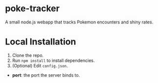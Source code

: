 # poke-tracker
A small node.js webapp that tracks Pokemon encounters and shiny rates.

# Local Installation
1. Clone the repo.
2. Run `npm install` to install dependencies.
3. (Optional) Edit `config.json`.
  * **port**: the port the server binds to.
